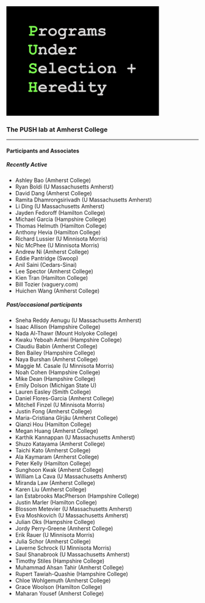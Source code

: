 <img src="push-logo.png" width="400" />

### The PUSH lab at Amherst College ###

* * *

#### Participants and Associates

##### Recently Active

- Ashley Bao (Amherst College)
- Ryan Boldi (U Massachusetts Amherst)
- David Dang (Amherst College)
- Ramita Dhamrongsirivadh (U Massachusetts Amherst)
- Li Ding (U Massachusetts Amherst)
- Jayden Fedoroff (Hamilton College)
- Michael Garcia (Hampshire College)
- Thomas Helmuth (Hamilton College)
- Anthony Hevia (Hamilton College)
- Richard Lussier (U Minnisota Morris)
- Nic McPhee (U Minnisota Morris)
- Andrew Ni (Amherst College)
- Eddie Pantridge (Swoop)
- Anil Saini (Cedars-Sinai)
- Lee Spector (Amherst College)
- Kien Tran (Hamilton College)
- Bill Tozier (vaguery.com)
- Huichen Wang (Amherst College)


##### Past/occasional participants

- Sneha Reddy Aenugu (U Massachusetts Amherst)
- Isaac Allison (Hampshire College)
- Nada Al-Thawr (Mount Holyoke College)
- Kwaku Yeboah Antwi (Hampshire College)
- Claudiu Babin (Amherst College)
- Ben Bailey (Hampshire College)
- Naya Burshan (Amherst College)
- Maggie M. Casale (U Minnisota Morris)
- Noah Cohen (Hampshire College) 
- Mike Dean (Hampshire College)
- Emily Dolson (Michigan State U)
- Lauren Easley (Smith College)
- Daniel Flores-Garcia (Amherst College)
- Mitchell Finzel (U Minnisota Morris)
- Justin Fong (Amherst College)
- Maria-Cristiana Gîrjău (Amherst College)
- Qianzi Hou (Hamilton College)
- Megan Huang (Amherst College)
- Karthik Kannappan (U Massachusetts Amherst)
- Shuzo Katayama (Amherst College)
- Taichi Kato (Amherst College)
- Ala Kaymaram (Amherst College)
- Peter Kelly (Hamilton College)
- Sunghoon Kwak (Amherst College)
- William La Cava (U Massachusetts Amherst)
- Miranda Law (Amherst College)
- Karen Liu (Amherst College)
- Ian Estabrooks MacPherson (Hampshire College)
- Justin Marler (Hamilton College)
- Blossom Metevier (U Massachusetts Amherst)
- Eva Moshkovich (U Massachusetts Amherst)
- Julian Oks (Hampshire College)
- Jordy Perry-Greene (Amherst College)
- Erik Rauer (U Minnisota Morris)
- Julia Schor (Amherst College)
- Laverne Schrock (U Minnisota Morris)
- Saul Shanabrook (U Massachusetts Amherst)
- Timothy Stiles (Hampshire College)
- Muhammad Ahsan Tahir (Amherst College)
- Rupert Tawiah-Quashie (Hampshire College)
- Chloe Wohlgemuth (Amherst College)
- Grace Woolson (Hamilton College)
- Maharan Yousef (Amherst College)
